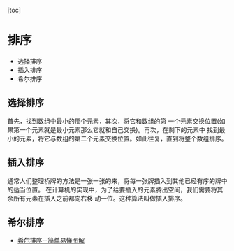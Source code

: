 [toc]

# 排序

* 选择排序
* 插入排序
* 希尔排序


## 选择排序

首先，找到数组中最小的那个元素，其次，将它和数组的第 一个元素交换位置(如果第一个元素就是最小元素那么它就和自己交换)。再次，在剩下的元素中 找到最小的元素，将它与数组的第二个元素交换位置。如此往复，直到将整个数组排序。

## 插入排序
通常人们整理桥牌的方法是一张一张的来，将每一张牌插入到其他已经有序的牌中的适当位置。 在计算机的实现中，为了给要插入的元素腾出空间，我们需要将其余所有元素在插入之前都向右移 动一位。这种算法叫做插入排序。

## 希尔排序
* [希尔排序--简单易懂图解](https://blog.csdn.net/qq_39207948/article/details/80006224)